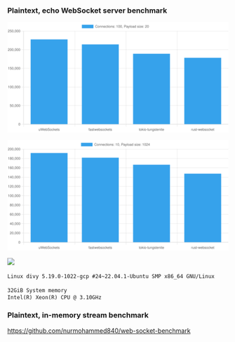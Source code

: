 ### Plaintext, echo WebSocket server benchmark

![](./100-20-chart.svg)

![](./10-1024-chart.svg)

![](./10-16584-chart.svg)

```
Linux divy 5.19.0-1022-gcp #24~22.04.1-Ubuntu SMP x86_64 GNU/Linux

32GiB System memory
Intel(R) Xeon(R) CPU @ 3.10GHz
```

### Plaintext, in-memory stream benchmark

https://github.com/nurmohammed840/web-socket-benchmark
